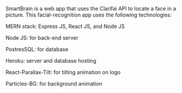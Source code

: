 SmartBrain is a web app that uses the Clarifai API to locate a face in a picture. This facial-recognition app uses the following technologies:

MERN stack: Express JS, React JS, and Node JS

Node JS: for back-end server

PostresSQL: for database

Heroku: server and database hosting

React-Parallax-Tilt: for tilting animation on logo

Particles-BG: for background animation
